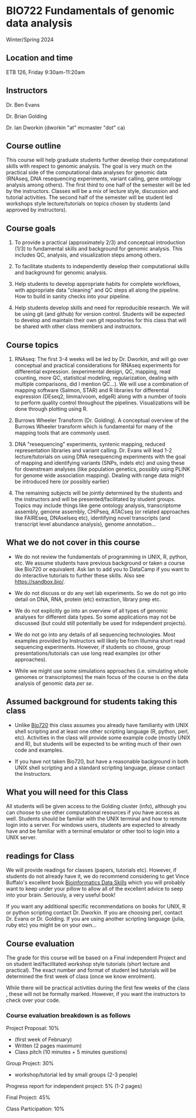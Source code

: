 # BIO722 Fundamentals of genomic data analysis

Winter/Spring 2024

## Location and time
ETB 126, Friday 9:30am-11:20am

## Instructors

Dr. Ben Evans

Dr. Brian Golding

Dr. Ian Dworkin (dworkin "at" mcmaster "dot" ca)

## Course outline

This course will help graduate students further develop their computational skills with respect to genomic analysis. The goal is very much on the practical side of the computational data analyses for genomic data (RNAseq, DNA resequencing experiments, variant calling, gene ontology analysis among others). The first third to one half of the semester will be led by the instructors. Classes will be a mix of lecture style, discussion and tutorial activities. The second half of the semester will be student led workshops style lecture/tutorials on topics chosen by students (and approved by instructors).


## Course goals

1. To provide a practical (approximately 2/3) and conceptual introduction (1/3) to fundamental skills and background for genomic analysis. This includes QC, analysis, and visualization steps among others.

2. To facilitate students to independently develop their computational skills and background for genomic analysis.

3. Help students to develop appropriate habits for complete workflows, with appropriate data "cleaning" and QC steps all along the pipeline. How to build in sanity checks into your pipeline.

4. Help students develop skills and need for reproducible research. We will be using git (and github) for version control. Students will be expected to develop and maintain their own git repositories for this class that will be shared with other class members and instructors.

## Course topics

1. RNAseq: The first 3-4 weeks will be led by Dr. Dworkin, and will go over conceptual and practical considerations for RNAseq experiments for differential expression. (experimental design, QC, mapping, read counting, more QC, statistical modeling, regularization, dealing with multiple comparisons, did I mention QC...). We will use a combination of mapping software (Salmon, STAR) and R libraries for differential expression (DEseq2, limma/voom, edgeR) along with a number of tools to perform quality control throughout the pipelines. Visualizations will be done through plotting using R.

2. Burrows Wheeler Transform (Dr. Golding). A conceptual overview of the Burrows Wheeler transform which is fundamental for many of the mapping tools that are commonly used.

3. DNA "resequencing" experiments, syntenic mapping, reduced representation libraries and variant calling. Dr. Evans will lead 1-2 lecture/tutorials on using DNA resequencing experiments with the goal of mapping and identifying variants (SNPs, indels etc) and using these for downstream analyses (like population genetics, possibly using PLINK for genome wide association mapping). Dealing with range data might be introduced here (or possibly earlier)

4. The remaining subjects will be jointly determined by the students and the instructors and will be presented/facilitated by student groups. Topics may include things like gene ontology analysis, transcriptome assembly, genome assembly, CHiPseq, ATACseq (or related approaches like FAIREseq, DNAseIseq etc), identifying novel transcripts (and transcript level abundance analysis), genome annotation...

## What we do not cover in this course

- We do not review the fundamentals of programming in UNIX, R, python, etc. We assume students have previous background or taken a course like Bio720 or equivalent. Ask Ian to add you to DataCamp if you want to do interactive tutorials to further these skills. Also see https://sandbox.bio/.


- We do not discuss or do any wet lab experiments. So we do not go into detail on DNA, RNA, protein (etc) extraction, library prep etc.

- We do not explicitly go into an overview of all types of genomic analyses for different data types. So some applications may not be discussed (but could still potentially be used for independent projects).

- We do not go into any details of all sequencing technologies. Most examples provided by Instructors will likely be from Illumina short read sequencing experiments. However, if students so choose, group presentations/tutorials can use long read examples  (or other approaches).

- While we might use some simulations approaches (i.e. simulating whole genomes or transcriptomes) the main focus of the course is on the data analysis of genomic data *per se*.

## Assumed background for students taking this class

- Unlike [Bio720](./README.md) this class assumes you already have familiarity with UNIX shell scripting and at least one other scripting language (R, python, perl, etc). Activities in the class will provide some example code (mostly UNIX and R), but students will be expected to be writing much of their own code and examples.

- If you have not taken Bio720, but have a reasonable background in both UNIX shell scripting and a standard scripting language, please contact the Instructors.

## What you will need for this Class

All students will be given access to the Golding cluster (info), although you can choose to use other computational resources if you have access as well. Students should be familiar with the UNIX terminal and how to remote login into a server. For windows users, students are expected to already have and be familiar with a terminal emulator or other tool to login into a UNIX server.

## readings for Class

We will provide readings for classes (papers, tutorials etc). However, if students do not already have it, we do recommend considering to get Vince Buffalo's excellent book [Bioinformatics Data Skills](https://www.amazon.ca/Bioinformatics-Data-Skills-Reproducible-Research/dp/1449367372/) which you will probably want to keep under your pillow to allow all of the excellent advice to seep into your brain. Seriously, a very useful book!

If you want any additional specific recommendations on books for UNIX, R or python scripting contact Dr. Dworkin. If you are choosing perl, contact Dr. Evans or Dr. Golding. If you are using another scripting language (julia, ruby etc) you might be on your own...

## Course evaluation

The grade for this course will be based on a Final independent Project and on student led/facilitated workshop style tutorials (short lecture and practical). The exact number and format of student led tutorials will be determined the first week of class (once we know enrolment).

 While there will be practical activities during the first few weeks of the class , these will not be formally marked. However, if you want the instructors to check over your code.
 
### Course evaluation breakdown is as follows
Project Proposal: 10%
 - (first week of February)
 - Written (2 pages maximum)
 - Class pitch (10 minutes + 5 minutes questions)
 
Group Project: 30%
 - workshop/tutorial led by small groups (2-3 people)

Progress report for independent project: 5% (1-2 pages)

Final Project: 45%

Class Participation: 10%
